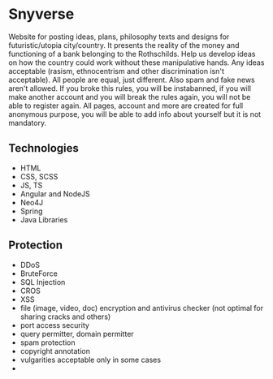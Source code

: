 # Snyverse
Website for posting ideas, plans, philosophy texts and designs for futuristic/utopia city/country. 
It presents the reality of the money and functioning of a bank belonging to the Rothschilds. Help us develop ideas on how the country could work without these manipulative hands. Any ideas acceptable (rasism, ethnocentrism and other discrimination isn't acceptable). All people are equal, just different. Also spam and fake news aren't allowed. If you broke this rules, you will be instabanned, if you will make another account and you will break the rules again, you will not be able to register again. 
All pages, account and more are created for full anonymous purpose, you will be able to add info about yourself but it is not mandatory.

## Technologies
* HTML
* CSS, SCSS
* JS, TS
* Angular and NodeJS
* Neo4J
* Spring
* Java Libraries

## Protection
* DDoS
* BruteForce
* SQL Injection
* CROS
* XSS
* file (image, video, doc) encryption and antivirus checker (not optimal for sharing cracks and others)
* port access security
* query permitter, domain permitter
* spam protection
* copyright annotation
* vulgarities acceptable only in some cases
* 
